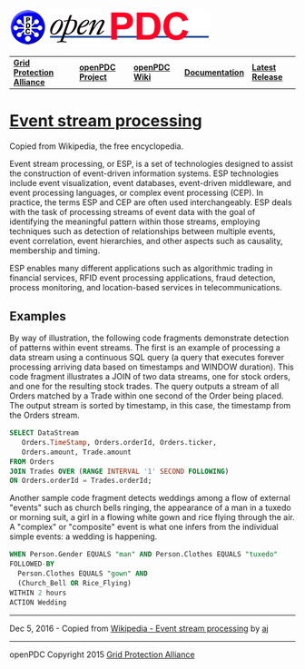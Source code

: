 [![The Open Source Phasor Data Concentrator](openPDC_Logo.png)](openPDC_Home.md "The Open Source Phasor Data Concentrator")

|   |   |   |   |   |
|---|---|---|---|---|
| **[Grid Protection Alliance](http://www.gridprotectionalliance.org "Grid Protection Alliance Home Page")** | **[openPDC Project](https://github.com/GridProtectionAlliance/openPDC "openPDC Project on GitHub")** | **[openPDC Wiki](https://github.com/GridProtectionAlliance/openPDC/wiki)** | **[Documentation](https://github.com/GridProtectionAlliance/openPDC/wiki/Documentation)** | **[Latest Release](https://github.com/GridProtectionAlliance/openPDC/releases "openPDC Releases Home Page")** |

# [Event stream processing](https://en.wikipedia.org/wiki/Event_stream_processing)

Copied from Wikipedia, the free encyclopedia.

Event stream processing, or ESP, is a set of technologies designed to assist the construction of event-driven information systems. ESP technologies include event visualization, event databases, event-driven middleware, and event processing languages, or complex event processing (CEP). In practice, the terms ESP and CEP are often used interchangeably. ESP deals with the task of processing streams of event data with the goal of identifying the meaningful pattern within those streams, employing techniques such as detection of relationships between multiple events, event correlation, event hierarchies, and other aspects such as causality, membership and timing.

ESP enables many different applications such as algorithmic trading in financial services, RFID event processing applications, fraud detection, process monitoring, and location-based services in telecommunications.

## Examples

By way of illustration, the following code fragments demonstrate detection of patterns within event streams. The first is an example of processing a data stream using a continuous SQL query (a query that executes forever processing arriving data based on timestamps and WINDOW duration). This code fragment illustrates a JOIN of two data streams, one for stock orders, and one for the resulting stock trades. The query outputs a stream of all Orders matched by a Trade within one second of the Order being placed. The output stream is sorted by timestamp, in this case, the timestamp from the Orders stream.

```sql
SELECT DataStream 
   Orders.TimeStamp, Orders.orderId, Orders.ticker, 
   Orders.amount, Trade.amount 
FROM Orders 
JOIN Trades OVER (RANGE INTERVAL '1' SECOND FOLLOWING)
ON Orders.orderId = Trades.orderId;
```

Another sample code fragment detects weddings among a flow of external "events" such as church bells ringing, the appearance of a man in a tuxedo or morning suit, a girl in a flowing white gown and rice flying through the air. A "complex" or "composite" event is what one infers from the individual simple events: a wedding is happening.

```sql
WHEN Person.Gender EQUALS "man" AND Person.Clothes EQUALS "tuxedo"
FOLLOWED-BY
  Person.Clothes EQUALS "gown" AND
  (Church_Bell OR Rice_Flying)
WITHIN 2 hours
ACTION Wedding
```

---

Dec 5, 2016 - Copied from [Wikipedia - Event stream processing](https://en.wikipedia.org/wiki/Event_stream_processing) by [aj](https://github.com/ajstadlin)

---

openPDC Copyright 2015 [Grid Protection Alliance](http://www.gridprotectionalliance.org)